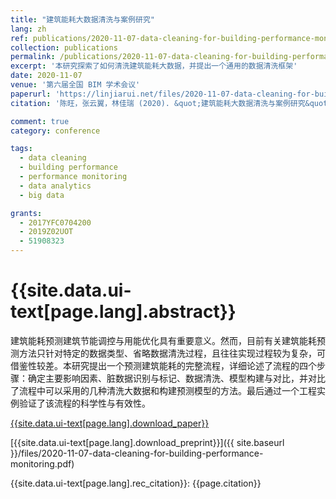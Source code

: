 ```yaml
---
title: "建筑能耗大数据清洗与案例研究"
lang: zh
ref: publications/2020-11-07-data-cleaning-for-building-performance-monitoring
collection: publications
permalink: /publications/2020-11-07-data-cleaning-for-building-performance-monitoring
excerpt: '本研究探索了如何清洗建筑能耗大数据，并提出一个通用的数据清洗框架'
date: 2020-11-07
venue: '第六届全国 BIM 学术会议'
paperurl: 'https://linjiarui.net/files/2020-11-07-data-cleaning-for-building-performance-monitoring.pdf'
citation: '陈旺，张云翼，林佳瑞 (2020). &quot;建筑能耗大数据清洗与案例研究&quot; <i>第六届全国 BIM 学术会议论文集</i>. 321-325. 中国建筑工业出版社. 中国, 太原.'

comment: true
category: conference

tags: 
  - data cleaning
  - building performance
  - performance monitoring
  - data analytics
  - big data

grants:
  - 2017YFC0704200
  - 2019Z02UOT
  - 51908323
---
```



{{site.data.ui-text[page.lang].abstract}}
====

建筑能耗预测建筑节能调控与用能优化具有重要意义。然而，目前有关建筑能耗预测方法只针对特定的数据类型、省略数据清洗过程，且往往实现过程较为复杂，可借鉴性较差。本研究提出一个预测建筑能耗的完整流程，详细论述了流程的四个步骤：确定主要影响因素、脏数据识别与标记、数据清洗、模型构建与对比，并对比了流程中可以采用的几种清洗大数据和构建预测模型的方法。最后通过一个工程实例验证了该流程的科学性与有效性。

[{{site.data.ui-text[page.lang].download_paper}}](https://cnki.net)

[{{site.data.ui-text[page.lang].download_preprint}}]({{ site.baseurl }}/files/2020-11-07-data-cleaning-for-building-performance-monitoring.pdf)

{{site.data.ui-text[page.lang].rec_citation}}: {{page.citation}}